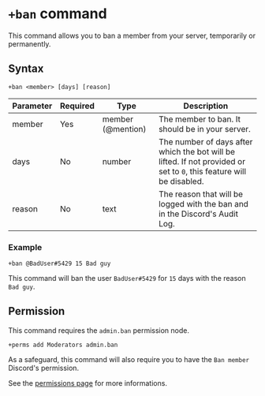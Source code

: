 # `+ban` command
This command allows you to ban a member from your server, temporarily or permanently.

## Syntax
```
+ban <member> [days] [reason]
```
Parameter | Required |        Type        | Description
----------|----------|--------------------|--------------------------------------------------
member    | Yes      | member (@mention)  | The member to ban. It should be in your server.
days      | No       | number             | The number of days after which the bot will be lifted. If not provided or set to `0`, this feature will be disabled.
reason    | No       | text               | The reason that will be logged with the ban and in the Discord's Audit Log.

### Example
```
+ban @BadUser#5429 15 Bad guy
```
This command will ban the user `BadUser#5429` for `15` days with the reason `Bad guy`.

## Permission
This command requires the `admin.ban` permission node.
```
+perms add Moderators admin.ban
```
As a safeguard, this command will also require you to have the `Ban member` Discord's permission.

See the [permissions page](/permissions.md) for more informations.
